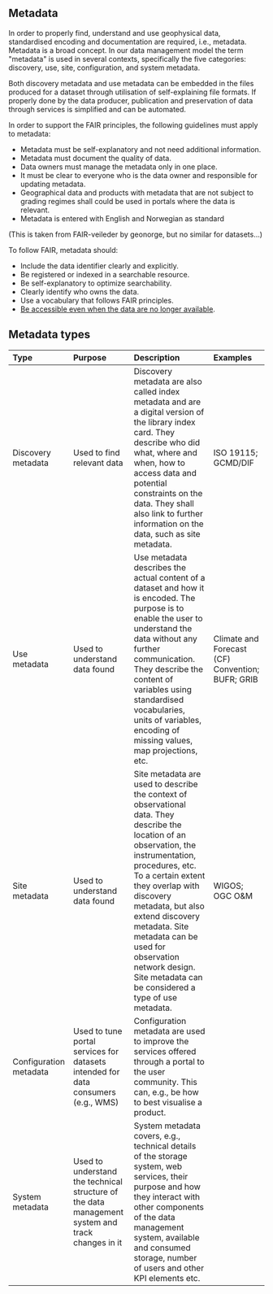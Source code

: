 ## Metadata

In order to properly find, understand and use geophysical data, standardised encoding and documentation are required, i.e., metadata. Metadata is a broad concept. In our data management model the term "metadata" is used in several contexts, specifically the five categories: discovery, use, site, configuration, and system metadata.

Both discovery metadata and use metadata can be embedded in the files produced for a dataset through utilisation of self-explaining file formats. If properly done by the data producer, publication and preservation of data through services is simplified and can be automated.


In order to support the FAIR principles, the following guidelines must apply to metadata:
- Metadata must be self-explanatory and not need additional information. 
- Metadata must document the quality of data. 
- Data owners must manage the metadata only in one place. 
- It must be clear to everyone who is the data owner and responsible for updating metadata. 
- Geographical data and products with metadata that are not subject to grading regimes shall
could be used in portals where the data is relevant.
- Metadata is entered with English and Norwegian as standard

(This is taken from FAIR-veileder by geonorge, but no similar for datasets...)


To follow FAIR, metadata should: 
- Include the data identifier clearly and explicitly.
- Be registered or indexed in a searchable resource.
- Be self-explanatory to optimize searchability. 
- Clearly identify who owns the data. 
- Use a vocabulary that follows FAIR principles. 
- [Be accessible even when the data are no longer available]( https://www.go-fair.org/fair-principles/a2-metadata-accessible-even-data-no-longer-available/). 
## Metadata types

|Type|Purpose|Description|Examples|
|:----|:----|:----|:----|
|Discovery metadata|Used to find relevant data|Discovery metadata are also called index metadata and are a digital version of the library index card. They describe who did what, where and when, how to access data and potential constraints on the data. They shall also link to further information on the data, such as site metadata.|ISO 19115; GCMD/DIF|
|Use metadata|Used to understand data found|Use metadata describes the actual content of a dataset and how it is encoded. The purpose is to enable the user to understand the data without any further communication. They describe the content of variables using standardised vocabularies, units of variables, encoding of missing values, map projections, etc.|Climate and Forecast (CF) Convention; BUFR; GRIB|
|Site metadata|Used to understand data found|Site metadata are used to describe the context of observational data. They describe the location of an observation, the instrumentation, procedures, etc. To a certain extent they overlap with discovery metadata, but also extend discovery metadata. Site metadata can be used for observation network design. Site metadata can be considered a type of use metadata.|WIGOS; OGC O&M|
|Configuration metadata|Used to tune portal services for datasets intended for data consumers (e.g., WMS)|Configuration metadata are used to improve the services offered through a portal to the user community. This can, e.g., be how to best visualise a product.| |
|System metadata|Used to understand the technical structure of the data management system and track changes in it|System metadata covers, e.g., technical details of the storage system, web services, their purpose and how they interact with other components of the data management system, available and consumed storage, number of users and other KPI elements etc.| |
